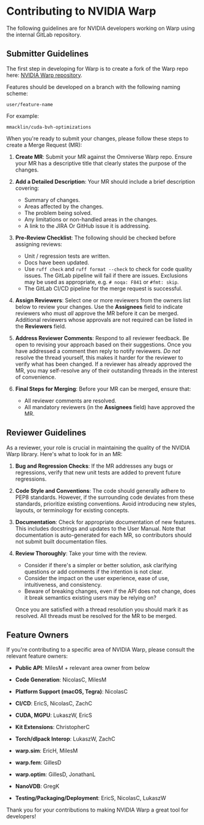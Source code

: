 # Contributing to NVIDIA Warp

The following guidelines are for NVIDIA developers working on Warp using the internal GitLab repository.

## Submitter Guidelines

The first step in developing for Warp is to create a fork of the Warp repo here: [NVIDIA Warp repository](https://gitlab-master.nvidia.com/omniverse/warp).

Features should be developed on a branch with the following naming scheme:

    user/feature-name

For example:

    mmacklin/cuda-bvh-optimizations

When you're ready to submit your changes, please follow these steps to create a Merge Request (MR):

1. **Create MR**: Submit your MR against the Omniverse Warp repo. Ensure your MR has a descriptive title that clearly states the purpose of the changes.

2. **Add a Detailed Description**: Your MR should include a brief description covering:
   - Summary of changes.
   - Areas affected by the changes.
   - The problem being solved.
   - Any limitations or non-handled areas in the changes.
   - A link to the JIRA Or GitHub issue it is addressing.

3. **Pre-Review Checklist**: The following should be checked before assigning reviews:
   - Unit / regression tests are written.
   - Docs have been updated.
   - Use `ruff check` and `ruff format --check` to check for code quality issues.
     The GitLab pipeline will fail if there are issues.
     Exclusions may be used as appropriate, e.g. `# noqa: F841` or `#fmt: skip`.
   - The GitLab CI/CD pipeline for the merge request is successful.

4. **Assign Reviewers**: Select one or more reviewers from the owners list below to review your changes.
Use the **Assignees** field to indicate reviewers who must _all_ approve the MR before it can be merged.
Additional reviewers whose approvals are not required can be listed in the **Reviewers** field.

5. **Address Reviewer Comments**: Respond to all reviewer feedback. Be open to revising your approach based on their suggestions.
Once you have addressed a comment then reply to notify reviewers.
_Do not_ resolve the thread yourself, this makes it harder for the reviewer to verify what has been changed.
If a reviewer has already approved the MR, you may self-resolve any of their outstanding threads in the interest of convenience.

6. **Final Steps for Merging**: Before your MR can be merged, ensure that:
   - All reviewer comments are resolved.
   - All mandatory reviewers (in the **Assignees** field) have approved the MR.

## Reviewer Guidelines

As a reviewer, your role is crucial in maintaining the quality of the NVIDIA Warp library. Here's what to look for in an MR:

1. **Bug and Regression Checks**: If the MR addresses any bugs or regressions, verify that new unit tests are added to prevent future regressions.

2. **Code Style and Conventions**: The code should generally adhere to PEP8 standards. However, if the surrounding code deviates from these standards, prioritize existing conventions. Avoid introducing new styles, layouts, or terminology for existing concepts.

3. **Documentation**: Check for appropriate documentation of new features. This includes docstrings and updates to the User Manual. Note that documentation is auto-generated for each MR, so contributors should not submit built documentation files.

4. **Review Thoroughly**: Take your time with the review.
   - Consider if there's a simpler or better solution, ask clarifying questions or add comments if the intention is not clear.
   - Consider the impact on the user experience, ease of use, intuitiveness, and consistency.
   - Beware of breaking changes, even if the API does not change, does it break semantics existing users may be relying on?

   Once you are satisfied with a thread resolution you should mark it as resolved. All threads must be resolved for the MR to be merged.

## Feature Owners

If you're contributing to a specific area of NVIDIA Warp, please consult the relevant feature owners:

- **Public API**: MilesM + relevant area owner from below
  
- **Code Generation**: NicolasC, MilesM

- **Platform Support (macOS, Tegra)**: NicolasC
- **CI/CD**: EricS, NicolasC, ZachC
- **CUDA, MGPU**: LukaszW, EricS
- **Kit Extensions**: ChristopherC
- **Torch/dlpack Interop**: LukaszW, ZachC
- **warp.sim**: EricH, MilesM
- **warp.fem**: GillesD
- **warp.optim**: GillesD, JonathanL
- **NanoVDB**: GregK
- **Testing/Packaging/Deployment**: EricS, NicolasC, LukaszW

Thank you for your contributions to making NVIDIA Warp a great tool for developers!
